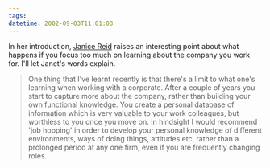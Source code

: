 ```yaml
---
tags: 
datetime: 2002-09-03T11:01:03
---
```

In her introduction, [Janice Reid](http://radio.weblogs.com/0110051/) raises an interesting point about what happens if you focus too much on learning about the company you work for. I'll let Janet's words explain.

> One thing that I've learnt recently is that there's a limit to what one's learning when working with a corporate. After a couple of years you start to capture more about the company, rather than building your own functional knowledge. You create a personal database of information which is very valuable to your work colleagues, but worthless to you once you move on. In hindsight I would recommend 'job hopping' in order to develop your personal knowledge of different environments, ways of doing things, attitudes etc, rather than a prolonged period at any one firm, even if you are frequently changing roles.